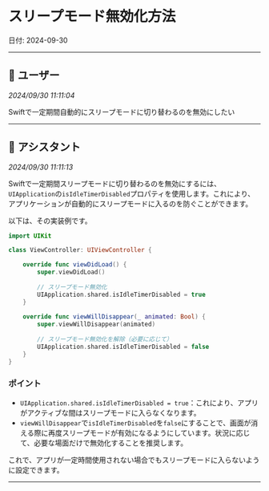 # スリープモード無効化方法

日付: 2024-09-30

---

## 👤 ユーザー
*2024/09/30 11:11:04*

Swiftで一定期間自動的にスリープモードに切り替わるのを無効にしたい

---

## 🤖 アシスタント
*2024/09/30 11:11:13*

Swiftで一定期間スリープモードに切り替わるのを無効にするには、`UIApplication`の`isIdleTimerDisabled`プロパティを使用します。これにより、アプリケーションが自動的にスリープモードに入るのを防ぐことができます。

以下は、その実装例です。

```swift
import UIKit

class ViewController: UIViewController {

    override func viewDidLoad() {
        super.viewDidLoad()
        
        // スリープモード無効化
        UIApplication.shared.isIdleTimerDisabled = true
    }
    
    override func viewWillDisappear(_ animated: Bool) {
        super.viewWillDisappear(animated)
        
        // スリープモード無効化を解除（必要に応じて）
        UIApplication.shared.isIdleTimerDisabled = false
    }
}
```

### ポイント
- `UIApplication.shared.isIdleTimerDisabled = true`：これにより、アプリがアクティブな間はスリープモードに入らなくなります。
- `viewWillDisappear`で`isIdleTimerDisabled`を`false`にすることで、画面が消える際に再度スリープモードが有効になるようにしています。状況に応じて、必要な場面だけで無効化することを推奨します。

これで、アプリが一定時間使用されない場合でもスリープモードに入らないように設定できます。

---
